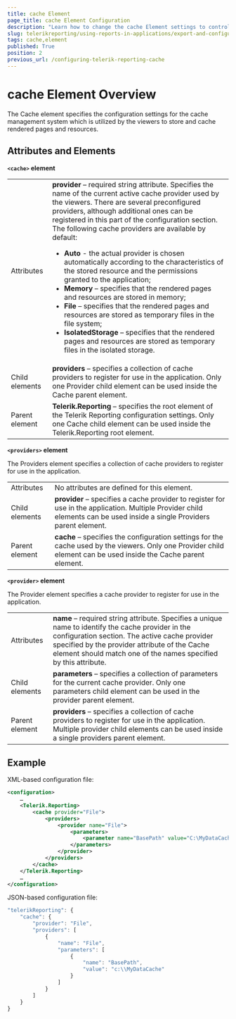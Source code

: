 ```yaml
---
title: cache Element
page_title: cache Element Configuration
description: "Learn how to change the cache Element settings to control the cache management system used by the report viewers"
slug: telerikreporting/using-reports-in-applications/export-and-configure/configure-the-report-engine/cache-element
tags: cache,element
published: True
position: 2
previous_url: /configuring-telerik-reporting-cache
---
```

<style>
table th:first-of-type {
    width: 10%;
}
table th:nth-of-type(2) {
    width: 90%;
}
</style>

# cache Element Overview

The Cache element specifies the configuration settings for the cache management system which is utilized by the viewers to store and cache rendered pages and resources. 

## Attributes and Elements

__`<cache>` element__ 

|   |   |
| ------ | ------ |
|Attributes|__provider__ – required string attribute. Specifies the name of the current active cache provider used by the viewers. There are several preconfigured providers, although additional ones can be registered in this part of the configuration section. The following cache providers are available by default:<ul><li>__Auto__ - the actual provider is chosen automatically according to the characteristics of the stored resource and the permissions granted to the application;</li><li>__Memory__ – specifies that the rendered pages and resources are stored in memory;</li><li>__File__ – specifies that the rendered pages and resources are stored as temporary files in the file system;</li><li>__IsolatedStorage__ – specifies that the rendered pages and resources are stored as temporary files in the isolated storage.</li></ul>|
|Child elements|__providers__ – specifies a collection of cache providers to register for use in the application. Only one Provider child element can be used inside the Cache parent element.|
|Parent element|__Telerik.Reporting__ – specifies the root element of the Telerik Reporting configuration settings. Only one Cache child element can be used inside the Telerik.Reporting root element.|

__`<providers>` element__ 

The Providers element specifies a collection of cache providers to register for use in the application.

|   |   |
| ------ | ------ |
|Attributes|No attributes are defined for this element.|
|Child elements|__provider__ – specifies a cache provider to register for use in the application. Multiple Provider child elements can be used inside a single Providers parent element.|
|Parent element|__cache__ – specifies the configuration settings for the cache used by the viewers. Only one Provider child element can be used inside the Cache parent element.|

__`<provider>` element__ 

The Provider element specifies a cache provider to register for use in the application.

|   |   |
| ------ | ------ |
|Attributes|__name__ – required string attribute. Specifies a unique name to identify the cache provider in the configuration section. The active cache provider specified by the provider attribute of the Cache element should match one of the names specified by this attribute.|
|Child elements|__parameters__ – specifies a collection of parameters for the current cache provider. Only one parameters child element can be used in the provider parent element.|
|Parent element|__providers__ – specifies a collection of cache providers to register for use in the application. Multiple provider child elements can be used inside a single providers parent element.|

## Example

XML-based configuration file:
    
````xml
<configuration>
    …
    <Telerik.Reporting>
        <cache provider="File">
            <providers>
                <provider name="File">
                    <parameters>
                        <parameter name="BasePath" value="C:\MyDataCache" />
                    </parameters>
                </provider>
            </providers>
        </cache>
    </Telerik.Reporting>
    …
</configuration>
````

JSON-based configuration file:
    
````js
"telerikReporting": {
	"cache": {
		"provider": "File",
		"providers": [
			{
				"name": "File",
				"parameters": [
					{
						"name": "BasePath",
						"value": "c:\\MyDataCache"
					}
				]
			}
		]
	}
}
````

